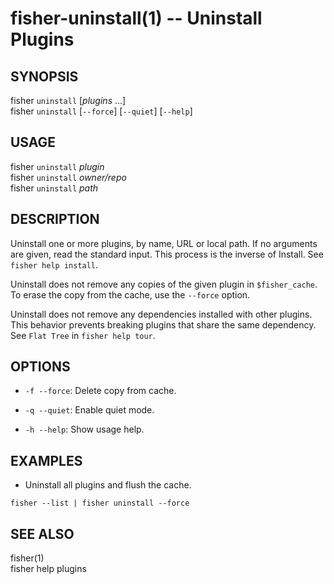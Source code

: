 fisher-uninstall(1) -- Uninstall Plugins
==================================================

## SYNOPSIS

fisher `uninstall` [*plugins* ...] <br>
fisher `uninstall` [`--force`] [`--quiet`] [`--help`] <br>

## USAGE

fisher `uninstall` *plugin*<br>
fisher `uninstall` *owner/repo*<br>
fisher `uninstall` *path*<br>

## DESCRIPTION

Uninstall one or more plugins, by name, URL or local path. If no arguments are given, read the standard input. This process is the inverse of Install. See `fisher help install`.

Uninstall does not remove any copies of the given plugin in `$fisher_cache`. To erase the copy from the cache, use the `--force` option.

Uninstall does not remove any dependencies installed with other plugins. This behavior prevents breaking plugins that share the same dependency. See `Flat Tree` in `fisher help tour`.

## OPTIONS

* `-f --force`:
    Delete copy from cache.

* `-q --quiet`:
    Enable quiet mode.

* `-h --help`:
    Show usage help.

## EXAMPLES

* Uninstall all plugins and flush the cache.

```
fisher --list | fisher uninstall --force
```

## SEE ALSO

fisher(1)<br>
fisher help plugins<br>
